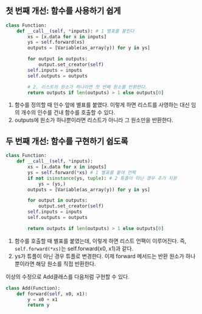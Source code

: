 ## 첫 번째 개선: 함수를 사용하기 쉽게

```python
class Function:
	def __call__(self, *inputs): # 1 별표를 붙인다
		xs = [x.data for x in inputs]
		ys = self.forward(xs)
		outputs = [Variable(as_array(y)) for y in ys]

		for output in outputs:
			output.set_creator(self)
		self.inputs = inputs
		self.outputs = outputs

		# 2. 리스트의 원소가 하나라면 첫 번째 원소를 반환한다.
		return outputs if len(outputs) > 1 else outputs[0]
```

1. 함수를 정의할 때 인수 앞에 별표를 붙였다. 이렇게 하면 리스트를 사영하는 대신 임의 개수의 인수를 건내 함수를 호출할 수 있다.
2. outputs에 원소가 하나뿐이라면 리스트가 아니라 그 원소만을 반환한다.

## 두 번째 개선: 함수를 구현하기 쉽도록

```python
class Function:
	def __call__(self, *inputs): 
		xs = [x.data for x in inputs]
		ys = self.forward(*xs) # 1 별표를 붙여 언팩
		if not isinstance(ys, tuple): # 2 튜플이 아닌 경우 추가 지원
			ys = (ys,)
		outputs = [Variable(as_array(y)) for y in ys]

		for output in outputs:
			output.set_creator(self)
		self.inputs = inputs
		self.outputs = outputs

		return outputs if len(outputs) > 1 else outputs[0]
```

1. 함수를 호출할 때 별표를 붙였는데, 이렇게 하면 리스트 언팩이 이루어진다. 즉, `self.forward(*xs)`는 self.forward(x0, x1)과 같다.
2. ys가 튜플이 아닌 경우 튜플로 변경한다. 이제 forward 메서드는 반환 원소가 하나뿐이라면 해당 원소를 직접 반환한다.

이상의 수정으로 Add클래스를 다음처럼 구현할 수 있다.
```python
class Add(Function):
	def forward(self, x0, x1):
		y = x0 + x1
		return y
```

